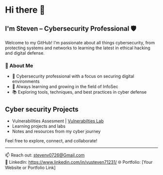 # Hi there 👋

## I'm Steven – Cybersecurity Professional 🛡️

Welcome to my GitHub! I'm passionate about all things cybersecurity, from protecting systems and networks to learning the latest in ethical hacking and digital defense.

### 🔐 About Me
- 💼 Cybersecurity professional with a focus on securing digital environments
- 🧠 Always learning and growing in the field of InfoSec
- 📚 Exploring tools, techniques, and best practices in cyber defense

<h2> Cyber security Projects </h2>

- Vulnerabilities Assesment | <a href="https://github.com/steventvu/Vulnerabilities-">Vulnerabilties Lab</a>
- Learning projects and labs
- Notes and resources from my cyber journey

Feel free to explore, connect, and collaborate!

---

📫 Reach out: stevenv0726@Gmail.com  
🔗 LinkedIn: https://www.linkedin.com/in/vusteven71231/
🌐 Portfolio: [Your Website or Portfolio Link]
